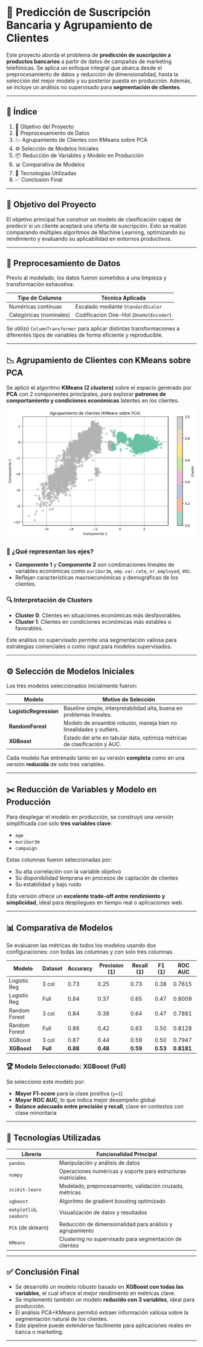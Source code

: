 # 🧠 Predicción de Suscripción Bancaria y Agrupamiento de Clientes

Este proyecto aborda el problema de **predicción de suscripción a productos bancarios** a partir de datos de campañas de marketing telefónicas. Se aplica un enfoque integral que abarca desde el preprocesamiento de datos y reducción de dimensionalidad, hasta la selección del mejor modelo y su posterior puesta en producción. Además, se incluye un análisis no supervisado para **segmentación de clientes**.

---

## 📑 Índice

1. 📌 Objetivo del Proyecto
2. 🔎 Preprocesamiento de Datos
3. 📉 Agrupamiento de Clientes con KMeans sobre PCA
4. ⚙️ Selección de Modelos Iniciales
5. 📦 Reducción de Variables y Modelo en Producción
6. 📊 Comparativa de Modelos
7. 🧰 Tecnologías Utilizadas
8. ✅ Conclusión Final

---

## 🎯 Objetivo del Proyecto

El objetivo principal fue construir un modelo de clasificación capaz de predecir si un cliente aceptará una oferta de suscripción. Esto se realizó comparando múltiples algoritmos de Machine Learning, optimizando su rendimiento y evaluando su aplicabilidad en entornos productivos.

---

## 🧹 Preprocesamiento de Datos

Previo al modelado, los datos fueron sometidos a una limpieza y transformación exhaustiva:

| Tipo de Columna        | Técnica Aplicada                                               |
|------------------------|----------------------------------------------------------------|
| Numéricas continuas    | Escalado mediante `StandardScaler`                             |
| Categóricas (nominales)| Codificación One-Hot (`OneHotEncoder`)                        |

Se utilizó `ColumnTransformer` para aplicar distintas transformaciones a diferentes tipos de variables de forma eficiente y reproducible.

---

## 📉 Agrupamiento de Clientes con KMeans sobre PCA

Se aplicó el algoritmo **KMeans (2 clusters)** sobre el espacio generado por **PCA** con 2 componentes principales, para explorar **patrones de comportamiento y condiciones económicas** latentes en los clientes.

![PCA KMeans](assets/pca_plot.png)

### 🧠 ¿Qué representan los ejes?

- **Componente 1** y **Componente 2** son combinaciones lineales de variables económicas como `euribor3m`, `emp.var.rate`, `nr.employed`, etc.
- Reflejan características macroeconómicas y demográficas de los clientes.

### 🔍 Interpretación de Clusters

- **Cluster 0**: Clientes en situaciones económicas más desfavorables.
- **Cluster 1**: Clientes en condiciones económicas más estables o favorables.

Este análisis no supervisado permite una segmentación valiosa para estrategias comerciales o como input para modelos supervisados.

---

## ⚙️ Selección de Modelos Iniciales

Los tres modelos seleccionados inicialmente fueron:

| Modelo             | Motivo de Selección                                                                 |
|--------------------|--------------------------------------------------------------------------------------|
| **LogisticRegression** | Baseline simple, interpretabilidad alta, buena en problemas lineales.             |
| **RandomForest**       | Modelo de ensamble robusto, maneja bien no linealidades y outliers.               |
| **XGBoost**            | Estado del arte en tabular data, optimiza métricas de clasificación y AUC.       |

Cada modelo fue entrenado tanto en su versión **completa** como en una versión **reducida** de solo tres variables.

---

## ✂️ Reducción de Variables y Modelo en Producción

Para desplegar el modelo en producción, se construyó una versión simplificada con solo **tres variables clave**:

- `age`
- `euribor3m`
- `campaign`

Estas columnas fueron seleccionadas por:

- Su alta correlación con la variable objetivo
- Su disponibilidad temprana en procesos de captación de clientes
- Su estabilidad y bajo ruido

Esta versión ofrece un **excelente trade-off entre rendimiento y simplicidad**, ideal para despliegues en tiempo real o aplicaciones web.

---

## 📊 Comparativa de Modelos

Se evaluaron las métricas de todos los modelos usando dos configuraciones: con todas las columnas y con solo tres columnas.

| Modelo           | Dataset     | Accuracy | Precision (1) | Recall (1) | F1 (1) | ROC AUC |
|------------------|-------------|----------|---------------|------------|--------|---------|
| Logistic Reg     | 3 col       | 0.73     | 0.25          | 0.73       | 0.38   | 0.7615  |
| Logistic Reg     | Full        | 0.84     | 0.37          | 0.65       | 0.47   | 0.8009  |
| Random Forest    | 3 col       | 0.84     | 0.38          | 0.64       | 0.47   | 0.7881  |
| Random Forest    | Full        | 0.86     | 0.42          | 0.63       | 0.50   | 0.8128  |
| XGBoost          | 3 col       | 0.87     | 0.44          | 0.59       | 0.50   | 0.7947  |
| **XGBoost**      | **Full**    | **0.88** | **0.48**      | **0.59**   | **0.53**| **0.8181** |

### 🏆 Modelo Seleccionado: XGBoost (Full)

Se seleccionó este modelo por:

- **Mayor F1-score** para la clase positiva (`y=1`)
- **Mayor ROC AUC**, lo que indica mejor desempeño global
- **Balance adecuado entre precisión y recall**, clave en contextos con clase minoritaria

---

## 🧰 Tecnologías Utilizadas

| Librería         | Funcionalidad Principal                                              |
|------------------|----------------------------------------------------------------------|
| `pandas`         | Manipulación y análisis de datos                                     |
| `numpy`          | Operaciones numéricas y soporte para estructuras matriciales         |
| `scikit-learn`   | Modelado, preprocesamiento, validación cruzada, métricas             |
| `xgboost`        | Algoritmo de gradient boosting optimizado                            |
| `matplotlib`, `seaborn` | Visualización de datos y resultados                            |
| `PCA` (de sklearn) | Reducción de dimensionalidad para análisis y agrupamiento           |
| `KMeans`         | Clustering no supervisado para segmentación de clientes              |


---

## ✅ Conclusión Final

- Se desarrolló un modelo robusto basado en **XGBoost con todas las variables**, el cual ofrece el mejor rendimiento en métricas clave.
- Se implementó también un modelo **reducido con 3 variables**, ideal para producción.
- El análisis PCA+KMeans permitió extraer información valiosa sobre la segmentación natural de los clientes.
- Este pipeline puede extenderse fácilmente para aplicaciones reales en banca o marketing.

---
